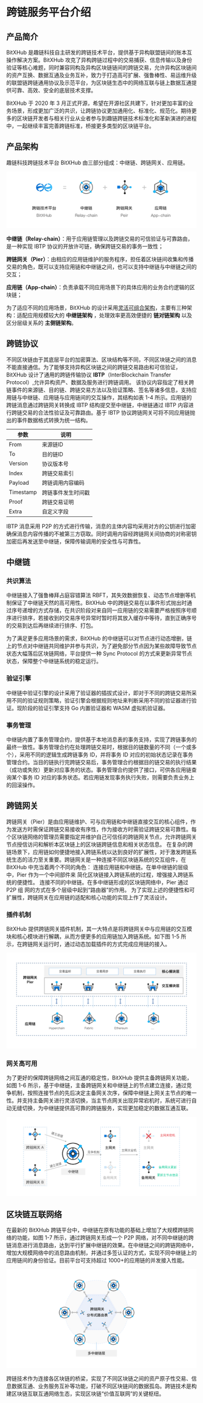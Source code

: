 # 跨链服务平台介绍

## 产品简介

BitXHub 是趣链科技自主研发的跨链技术平台，提供基于异构联盟链间的账本互操作解决方案。BitXHub 攻克了异构跨链过程中的交易捕获、信息传输以及身份验证等核心难题，同时兼容同构及异构区块链链间的跨链交易，允许异构区块链间的资产互换、数据互通及业务互补，致力于打造高可扩展、强鲁棒性、易运维升级的联盟链跨链通用协议及示范平台，为区块链生态中的网络互联与链上数据互通提供可靠、高效、安全的底层技术支撑。

BitXHub 于 2020 年 3 月正式开源，希望在开源社区共建下，针对更加丰富的业务场景，形成更加广泛的共识，让跨链协议更加通用化、标准化、规范化。期待更多的区块链开发者与相关行业从业者参与到趣链跨链技术标准化和革新演进的进程中，一起继续丰富完善跨链标准，桥接更多类型的区块链平台。

## 产品架构

趣链科技跨链技术平台 BitXHub 由三部分组成：中继链、跨链网关、应用链。

![Arch](../../assets/arch.png)

**中继链（Relay-chain）**：用于应用链管理以及跨链交易的可信验证与可靠路由，是一种实现 IBTP 协议的开放许可链，确保跨链交易的事务一致性；

**跨链网关（Pier）**：由相应的应用链维护的服务程序，担任着区块链间收集和传播交易的角色，既可以支持应用链和中继链之间，也可以支持中继链与中继链之间的交互；

**应用链（App-chain）**：负责承载不同应用场景下的具体应用的业务合约逻辑的区块链；

为了适应不同的应用场景，BitXHub 的设计采用[灵活可组合架构](../../architecture/flexible_arch/)，主要有三种架构：适配应用规模较大的 **中继链架构** ，处理效率更高效便捷的 **链对链架构** 以及区分层级关系的 **主侧链架构**。

## <a name="ibtpAnchor">跨链协议</a>

不同区块链由于其底层平台的加密算法、区块结构等不同，不同区块链之间的消息不能直接通信。为了能够支持异构区块链之间的跨链交易路由和可信验证，BitXHub 设计了通用的跨链传输协议 **IBTP**（InterBlockchain Transfer Protocol）,允许异构资产、数据及服务进行跨链调用。
该协议内容指定了相关跨链事件的来源链、目的链、跨链交易方法以及验证策略、签名等诸多信息，支持应用链与中继链、应用链与应用链间的交互操作，其结构如表 1-4 所示。应用链的跨链消息通过跨链网关转换成 IBTP 结构提交至中继链，中继链通过 IBTP 内容进行跨链交易的合法性验证及可靠路由。基于 IBTP 协议跨链网关可将不同应用链抛出的事件数据格式转换为统一结构。

| 参数         | 说明                                  |
| -------------- | ------------------------------------- |
| From       | 来源链ID            |
| To         | 目的链ID            |
| Version    | 协议版本号           |
| Index      | 跨链交易索引         |
| Payload    | 跨链调用内容编码      |
| Timestamp  | 跨链事件发生时间戳    |
| Proof      | 跨链交易证明         |
| Extra      | 自定义字段           |

IBTP 消息采用 P2P 的方式进行传输，消息的主体内容均采用对方的公钥进行加密确保消息内容传播的不被第三方窃取。同时调用内容经跨链网关间协商的对称密钥加密后再发送至中继链，保障传输调用的安全性与可靠性。

## 中继链

### 共识算法

中继链接入了强鲁棒拜占庭容错算法 RBFT，其失效数据恢复、动态节点增删等机制保证了中继链天然的高可用性。BitXHub 中的跨链交易在以事件形式抛出时通过序号递增的方式存储，在共识阶段对来自同一应用链的交易需要严格按照序号顺序进行排序，若接收到的交易序号异常时暂时将其放入缓存中等待，直到正确序号的交易到达后再继续进行排序、打包。

为了满足更多应用场景的需求，BitXHub 的中继链可以对节点进行动态增删，链上的节点对中继链共同维护并参与共识，为了避免部分节点因为某些故障导致节点状态大幅落后区块链网络，平台提供一种 Sync Protocol 的方式来更新异常节点状态，保障整个中继链系统的稳定运行。

### 验证引擎

中继链中验证引擎的设计采用了验证器的插拔式设计，即对于不同的跨链交易所采用不同的验证规则策略，验证引擎会根据规则地址来判断采用不同的验证器进行验证。现阶段的验证引擎支持 Go 内置验证器和 WASM 虚拟机验证器。

### 事务管理

中继链内置了事务管理合约，提供基于本地消息表的事务支持，实现了跨链事务的最终一致性。事务管理合约在处理跨链交易时，根据目的链数量的不同（一个或多个），采用不同的逻辑生成跨链事务 ID，并将事务 ID 对应的初始状态记录在事务管理合约。当目的链执行完跨链交易后，事务管理合约根据目的链交易的执行结果（成功或失败）更新对应事务的状态。事务管理合约提供了接口，可供各应用链查询某个事务 ID 对应的事务状态。若应用链发现事务执行失败，则需要负责业务上的回滚操作。

## 跨链网关

跨链网关（Pier）是由应用链维护、可与应用链和中继链直接交互的核心组件，作为发送方时需保证跨链交易接收有序性，作为接收方时需验证跨链交易可靠性。每个区块链网络的管理员需要指定并维护自己可信任的跨链网关节点，允许跨链网关节点授信访问和解析本区块链上的区块链跨链信息和相关状态信息。
在复杂的跨链场景下，应用链如何便捷地接入跨链系统以达到良好的扩展性，对于激发跨链系统生态的活力至关重要。跨链网关是一种连接不同区块链系统的交互组件，在 BitXHub 中充当着两个不同的角色：
连接应用链和中继链。在单中继链的层级中，Pier 作为一个中间部件来 简化区块链接入跨链系统的过程，增强接入跨链系统的便捷性。
连接不同的中继链。在多中继链形成的区块链网络中，Pier 通过 P2P 组 网的方式在多个层级中起到“路由器”的作用。
为了实现上述的便捷性和可扩展性，跨链网关在应用链的适配和核心功能的实现上作了灵活设计。

### 插件机制

BitXHub 提供跨链网关插件机制，其一大特点是将跨链网关中与应用链的交互模块和核心模块进行解耦，从而方便更多的应用链加入跨链系统。如下图 1-5 所示，在跨链网关运行时，通过动态加载插件的方式完成应用链的接入。

![Plugin](../../assets/plugin.png)

### 网关高可用

为了更好的保障跨链网络之间互通的稳定性，BitXHub 提供主备跨链网关功能，如图 1-6 所示，基于中继链，主备跨链网关和中继链上的节点建立连接，通过竞争机制，按照连接节点的先后决定主备网关次序，保障中继链上网关主节点的唯一性。并支持主备网关进行灵活切换，当主节点网关出现异常宕机时，系统可进行自动无缝切换，为中继链提供高可靠的跨链服务，实现更加稳定的数据互通互联。

![HA](../../assets/ha.png)

## 区块链互联网络

在最新的 BitXHub 跨链平台中，中继链在原有功能的基础上增加了大规模跨链网络的功能，如图 1-7 所示，通过跨链网关形成一个 P2P 网络，对不同中继链的跨链消息进行消息路由，达到平行扩展中继链的效果。在中继链之间的跨链网络中，增加大规模网络中的消息路由机制，并通过多签认证的方式，实现不同中继链上的应用链间的身份验证。目前平台可支持超过 1000+的应用链的并发接入性能。

![Large scale](../../assets/large-scale.png)

跨链技术作为连接各区块链的桥梁，实现了不同区块链之间的资产原子性交易、信息数据互通、业务服务互补等功能，打破不同区块链间的数据孤岛。跨链技术是构建区块链互联互通网络生态，实现区块链“价值互联网”的关键枢纽。
